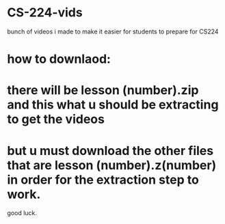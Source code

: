 # CS-224-vids
 bunch of videos i made to make it easier for students to prepare for CS224

# how to downlaod: 
 # there will be lesson (number).zip and this what u should be extracting to get the videos 
 # but u must download the other files that are lesson (number).z(number) in order for the extraction step to work. 

good luck.
